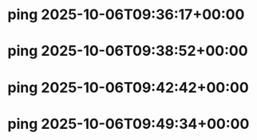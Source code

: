 # ping 2025-10-06T09:36:17+00:00
# ping 2025-10-06T09:38:52+00:00
# ping 2025-10-06T09:42:42+00:00
# ping 2025-10-06T09:49:34+00:00
